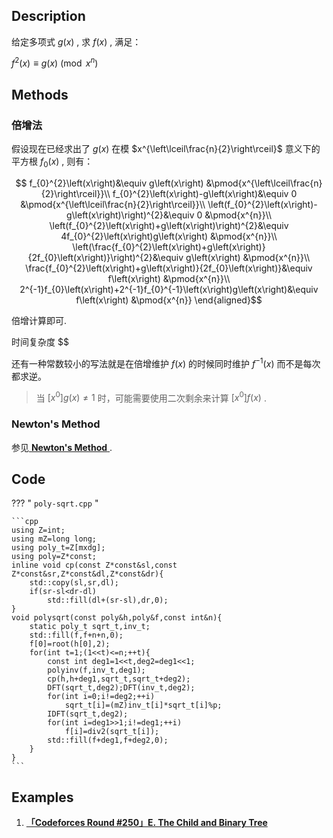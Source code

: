 ## Description

给定多项式 $g\left(x\right)$ , 求 $f\left(x\right)$ , 满足：

 $f^{2}\left(x\right)\equiv g\left(x\right) \pmod{x^{n}}$ 

## Methods

### 倍增法

假设现在已经求出了 $g\left(x\right)$ 在模 $x^{\left\lceil\frac{n}{2}\right\rceil}$ 意义下的平方根 $f_{0}\left(x\right)$ , 则有：

$$
	f_{0}^{2}\left(x\right)&\equiv g\left(x\right) &\pmod{x^{\left\lceil\frac{n}{2}\right\rceil}}\\
	f_{0}^{2}\left(x\right)-g\left(x\right)&\equiv 0 &\pmod{x^{\left\lceil\frac{n}{2}\right\rceil}}\\
	\left(f_{0}^{2}\left(x\right)-g\left(x\right)\right)^{2}&\equiv 0 &\pmod{x^{n}}\\
	\left(f_{0}^{2}\left(x\right)+g\left(x\right)\right)^{2}&\equiv 4f_{0}^{2}\left(x\right)g\left(x\right) &\pmod{x^{n}}\\
	\left(\frac{f_{0}^{2}\left(x\right)+g\left(x\right)}{2f_{0}\left(x\right)}\right)^{2}&\equiv g\left(x\right) &\pmod{x^{n}}\\
	\frac{f_{0}^{2}\left(x\right)+g\left(x\right)}{2f_{0}\left(x\right)}&\equiv f\left(x\right) &\pmod{x^{n}}\\
	2^{-1}f_{0}\left(x\right)+2^{-1}f_{0}^{-1}\left(x\right)g\left(x\right)&\equiv f\left(x\right) &\pmod{x^{n}}
\end{aligned}$$

倍增计算即可.

时间复杂度
$$

还有一种常数较小的写法就是在倍增维护 $f\left(x\right)$ 的时候同时维护 $f^{-1}\left(x\right)$ 而不是每次都求逆。

> 当 $\left[x^{0}\right]g\left(x\right)\neq 1$ 时，可能需要使用二次剩余来计算 $\left[x^{0}\right]f\left(x\right)$ .

### Newton's Method

参见[ **Newton's Method** ](../poly-newton/#sqrt).

## Code

??? " `poly-sqrt.cpp` "

    ```cpp
    using Z=int;
    using mZ=long long;
    using poly_t=Z[mxdg];
    using poly=Z*const;
    inline void cp(const Z*const&sl,const Z*const&sr,Z*const&dl,Z*const&dr){
        std::copy(sl,sr,dl);
        if(sr-sl<dr-dl)
            std::fill(dl+(sr-sl),dr,0);
    }
    void polysqrt(const poly&h,poly&f,const int&n){
        static poly_t sqrt_t,inv_t;
        std::fill(f,f+n+n,0);
        f[0]=root(h[0],2);
        for(int t=1;(1<<t)<=n;++t){
            const int deg1=1<<t,deg2=deg1<<1;
            polyinv(f,inv_t,deg1);
            cp(h,h+deg1,sqrt_t,sqrt_t+deg2);
            DFT(sqrt_t,deg2);DFT(inv_t,deg2);
            for(int i=0;i!=deg2;++i)
                sqrt_t[i]=(mZ)inv_t[i]*sqrt_t[i]%p;
            IDFT(sqrt_t,deg2);
            for(int i=deg1>>1;i!=deg1;++i)
                f[i]=div2(sqrt_t[i]);
            std::fill(f+deg1,f+deg2,0);
        }
    }
    ```

## Examples

1.  [ **「Codeforces Round #250」E. The Child and Binary Tree** ](https://codeforces.com/contest/438/problem/E)
